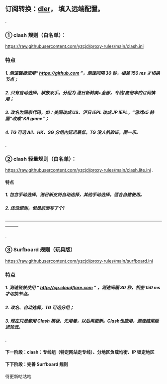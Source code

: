 ## 订阅转换：[dler](https://sub.dler.io/)， 填入远端配置。

.

### ① clash 规则（白名单）：
https://raw.githubusercontent.com/yzcjd/proxy-rules/main/clash.ini

### 特点
##### 1. 测速链接使用“ https://github.com ”，测速间隔 30 秒，相差 150 ms 才切换节点；
##### 2. 只有自动选择，解放双手。分组为 港日新韩美+全部，专线/高倍率的订阅慎用；
##### 3. 改名为国家代码，如：美国改成 US、沪日 IEPL 改成 JP IEPL，“游戏x5 韩国”改成“KR game”；
##### 4. TG 可选 All、HK、SG 分组内延迟最低，TG 没人机验证，图一乐。

.

### ② clash 轻量规则（白名单）：
https://raw.githubusercontent.com/yzcjd/proxy-rules/main/clash.lite.ini
.
#### 特点
##### 1. 包含手动选择，港日新支持自动选择，其他手动选择，适合自建使用。
##### 2. 还没想到，但是前面写了个1
———————————————————————————————————————

.

### ③ Surfboard 规则（玩具版）
https://raw.githubusercontent.com/yzcjd/proxy-rules/main/surfboard.ini

### 特点
##### 1. 测速链接使用 “ http://cp.cloudflare.com ” ，测速间隔 30 秒，相差 150 ms 才切换节点。
##### 2. 改名、自动选择，TG 可选分组；
##### 3. 现在只是套用 Clash 模板，先用着，以后再更新。Clash也能用，测速结果延迟较低。

.

#### 下一阶段：clash：专线组（特定网站走专线）、分地区负载均衡、IP 锁定地区
#### 下下阶段：完善 Surfboard 规则
待更新咕咕咕
